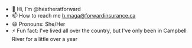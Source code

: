 - 👋 Hi, I’m @heatheratforward
- 📫 How to reach me h.maga@forwardinsurance.ca
- 😄 Pronouns: She/Her
- ⚡ Fun fact: I've lived all over the country, but I've only been in Campbell River for a little over a year

<!---
heatheratforward/heatheratforward is a ✨ special ✨ repository because its `README.md` (this file) appears on your GitHub profile.
You can click the Preview link to take a look at your changes.
--->
